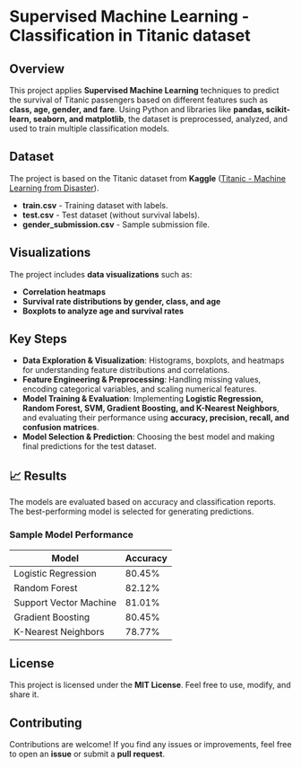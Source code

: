 # Supervised Machine Learning - Classification in Titanic dataset 

## Overview  
This project applies **Supervised Machine Learning** techniques to predict the survival of Titanic passengers based on different features such as **class, age, gender, and fare**. Using Python and libraries like **pandas, scikit-learn, seaborn, and matplotlib**, the dataset is preprocessed, analyzed, and used to train multiple classification models.  

## Dataset  
The project is based on the Titanic dataset from **Kaggle** ([Titanic - Machine Learning from Disaster](https://www.kaggle.com/competitions/titanic/data)).  
- **train.csv** - Training dataset with labels.  
- **test.csv** - Test dataset (without survival labels).  
- **gender_submission.csv** - Sample submission file.  

## Visualizations  
The project includes **data visualizations** such as:  
- **Correlation heatmaps**  
- **Survival rate distributions by gender, class, and age**  
- **Boxplots to analyze age and survival rates**
  
## Key Steps  
- **Data Exploration & Visualization**: Histograms, boxplots, and heatmaps for understanding feature distributions and correlations.  
- **Feature Engineering & Preprocessing**: Handling missing values, encoding categorical variables, and scaling numerical features.  
- **Model Training & Evaluation**: Implementing **Logistic Regression, Random Forest, SVM, Gradient Boosting, and K-Nearest Neighbors**, and evaluating their performance using **accuracy, precision, recall, and confusion matrices**.  
- **Model Selection & Prediction**: Choosing the best model and making final predictions for the test dataset.  

## 📈 Results  
The models are evaluated based on accuracy and classification reports. The best-performing model is selected for generating predictions.  

### Sample Model Performance  
| Model                  | Accuracy |  
|------------------------|----------|  
| Logistic Regression    | 80.45%   |  
| Random Forest         | 82.12%   |  
| Support Vector Machine | 81.01%   |  
| Gradient Boosting     | 80.45%   |  
| K-Nearest Neighbors   | 78.77%   |  

## License  
This project is licensed under the **MIT License**. Feel free to use, modify, and share it.  

## Contributing  
Contributions are welcome! If you find any issues or improvements, feel free to open an **issue** or submit a **pull request**.  

